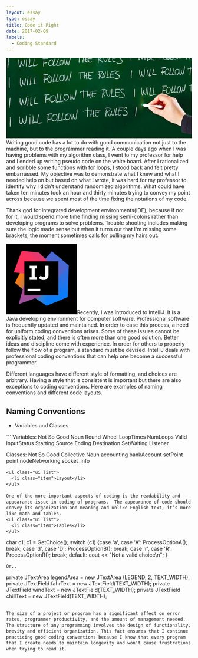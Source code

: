 ```yaml
---
layout: essay
type: essay
title: Code it Right
date: 2017-02-09
labels:
  - Coding Standard
---
```


<img class="ui medium rounded left floated image" src="/images/Follow-the-rules.jpeg"> Writing good code has a lot to do with good communication not just to the machine, but to the programmer reading it. A couple days ago when I was having problems with my algorithm class, I went to my professor for help and I ended up writing pseudo code on the white board. After I rationalized and scribble some functions with for loops, I stood back and felt pretty embarrassed. My objective was to demonstrate what I knew and what I needed help on but based on what I wrote, it was hard for my professor to identify why I didn't understand randomized algorithms. What could have taken ten minutes took an hour and thirty minutes trying to convey my point across because we spent most of the time fixing the notations of my code. 

Thank god for integrated development environments(IDE), because if not for it, I would spend more time finding missing semi-colons rather than developing programs to solve problems. Trouble shooting includes making sure the logic made sense but when it turns out that I'm missing some brackets, the moment sometimes calls for pulling my hairs out. 


<img class="ui small rounded left floated image" src="/images/IDEADEV.png">Recently, I was introduced to IntelliJ. It is a Java developing environment for computer software. Professional software is frequently updated and maintained. In order to ease this process, a need for uniform coding conventions arises.  Some of these issues cannot be explicitly stated, and there is often more than one good solution.  Better ideas and discipline come with experience.  In order for others to properly follow the flow of a program, a standard must be devised. IntelliJ deals with professional coding conventions that can help one become a successful programmer. 

Different languages have different style of formatting, and choices are arbitrary. Having a style that is consistent is important but there are also exceptions to coding conventions. Here are examples of naming conventions and different code layouts.

## Naming Conventions
<ul class="ui list">
  <li class="item">Variables and Classes</li>
</ul>
```
Variables:   
   Not So Good 		Noun
   Round 		Wheel
   LoopTimes 		NumLoops
   Valid 		InputStatus
   Starting 		Source
   Ending 		Destination
   SetWaiting 		Listener

Classes: 
   Not So Good 		Collective Noun
   accounting 		bankAccount
   setPoint 		point
   nodeNetworking 	socket_info
```
<ul class="ui list">
  <li class="item">Layout</li>
</ul> 

One of the more important aspects of coding is the readability and appearance issue in coding of programs.  The appearance of code should convey its organization and meaning and unlike English text, it’s more like math and tables.
<ul class="ui list">
  <li class="item">Tables</li>
</ul>
```
char c1;
c1 = GetChoice();
switch (c1)
   {case 'a', case 'A':  ProcessOptionA();  break;
    case 'd', case 'D':  ProcessOptionB();  break;
    case 'r', case 'R':  ProcessOptionR();  break;
          default:             cout << "Not a valid choice\n";
}
```  
Or..

```
private JTextArea  legendArea = new JTextArea (LEGEND, 2, TEXT_WIDTH);	
private JTextField fahrText   = new JTextField(TEXT_WIDTH);	
private JTextField windText   = new JTextField(TEXT_WIDTH);	
private JTextField chillText  = new JTextField(TEXT_WIDTH);	
```

The size of a project or program has a significant effect on error rates, programmer productivity, and the amount of management needed. The structure of any programming involves the design of functionality, brevity and efficient organization. This fact ensures that I continue practicing good coding conventions because I know that every program that I create needs to maintain longevity and won't cause frustrations when trying to read it.





